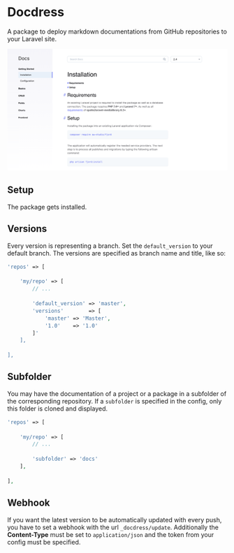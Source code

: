 # Docdress

A package to deploy markdown documentations from GitHub repositories to your
Laravel site.

![Docdress](screen.png 'Docdress')

## Setup

The package gets installed.

## Versions

Every version is representing a branch. Set the `default_version` to your
default branch. The versions are specified as branch name and title, like so:

```php
'repos' => [

    'my/repo' => [
        // ...

        'default_version' => 'master',
        'versions'        => [
            'master' => 'Master',
            '1.0'    => '1.0'
        ]'
    ],

],
```

## Subfolder

You may have the documentation of a project or a package in a subfolder of the
corresponding repository. If a `subfolder` is specified in the config, only this
folder is cloned and displayed.

```php
'repos' => [

    'my/repo' => [
        // ...

        'subfolder' => 'docs'
    ],

],
```

## Webhook

If you want the latest version to be automatically updated with every push, you
have to set a webhook with the url `_docdress/update`. Additionally the
**Content-Type** must be set to `application/json` and the token from your
config must be specified.
